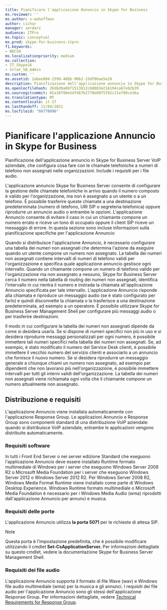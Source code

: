 ```yaml
---
title: Pianificare l'applicazione Annuncio in Skype for Business
ms.reviewer: ''
ms.author: v-mahoffman
author: cichur
manager: serdars
audience: ITPro
ms.topic: conceptual
ms.prod: skype-for-business-itpro
f1.keywords:
- NOCSH
ms.localizationpriority: medium
ms.collection:
- IT_Skype16
- Strat_SB_Admin
ms.custom: ''
ms.assetid: 2abee804-2599-48bb-90b2-15df0bae5e20
description: Pianificazione dell'applicazione annuncio in Skype for Business Server VoIP aziendale, che configura cosa fare con le chiamate telefoniche a numeri di telefono non assegnati nelle organizzazioni. Include i requisiti per i file audio.
ms.openlocfilehash: 26dbd9a0bf1513812cb08034216194ca67a92b39
ms.sourcegitcommit: 65a10f80e5dfd67b2778e09f5f92c21ef09ce36a
ms.translationtype: MT
ms.contentlocale: it-IT
ms.lasthandoff: 11/04/2021
ms.locfileid: "60778096"
---
```

# <a name="plan-for-the-announcement-application-in-skype-for-business"></a>Pianificare l'applicazione Annuncio in Skype for Business

Pianificazione dell'applicazione annuncio in Skype for Business Server VoIP aziendale, che configura cosa fare con le chiamate telefoniche a numeri di telefono non assegnati nelle organizzazioni. Include i requisiti per i file audio.

L'applicazione annuncio Skype for Business Server consente di configurare la gestione delle chiamate telefoniche in arrivo quando il numero composto è valido per l'organizzazione, ma non è assegnato a un utente o a un telefono. È possibile trasferire queste chiamate a una destinazione predeterminata (numero di telefono, URI SIP o segreteria telefonica) oppure riprodurre un annuncio audio o entrambe le opzioni. L'applicazione Annuncio consente di evitare il caso in cui un chiamante compone un numero errato e riceve un tono di occupato oppure il client SIP riceve un messaggio di errore. In questa sezione sono incluse informazioni sulla pianificazione specifiche per l'applicazione Annuncio

Quando si distribuisce l'applicazione Annuncio, è necessario configurare una tabella dei numeri non assegnati che determina l'azione da eseguire quando un utente compone un numero non assegnato. La tabella dei numeri non assegnati contiene intervalli di numeri di telefono validi per l'organizzazione e specifica quale applicazione annuncio gestisce ogni intervallo. Quando un chiamante compone un numero di telefono valido per l'organizzazione ma non assegnato a nessuno, Skype for Business Server cerca il numero nella tabella di routing dei numeri non assegnati, identifica l'intervallo in cui rientra il numero e instrada la chiamata all'applicazione Annuncio specificata per tale intervallo. L'applicazione Annuncio risponde alla chiamata e riproduce un messaggio audio (se è stato configurato per farlo) e quindi disconnette la chiamata o la trasferisce a una destinazione predeterminata, ad esempio a un operatore. È possibile utilizzare Skype for Business Server Management Shell per configurare più messaggi audio o per trasferire destinazioni.

Il modo in cui configurare la tabella dei numeri non assegnati dipende da come si desidera usarla. Se si dispone di numeri specifici non più in uso e si desidera riprodurre messaggi personalizzati per ogni numero, è possibile immettere tali numeri specifici nella tabella dei numeri non assegnati. Se, ad esempio, è stato modificato il numero del Service Desk clienti, è possibile immettere il vecchio numero del servizio clienti e associarlo a un annuncio che fornisce il nuovo numero. Se si desidera riprodurre un messaggio generale a chiunque chiami un numero non assegnato, ad esempio per dipendenti che non lavorano più nell'organizzazione, è possibile immettere intervalli per tutti gli interni validi dell'organizzazione. La tabella dei numeri non assegnati viene richiamata ogni volta che il chiamante compone un numero attualmente non assegnato.

## <a name="deployment-and-requirements"></a>Distribuzione e requisiti

L'applicazione Annuncio viene installata automaticamente con l'applicazione Response Group. Le applicazioni Annuncio e Response Group sono componenti standard di una distribuzione VoIP aziendale: quando si distribuisce VoIP aziendale, entrambe le applicazioni vengono distribuite automaticamente.

### <a name="software-requirements"></a>Requisiti software

In tutti i Front End Server o nei server edizione Standard che eseguono l'applicazione Annuncio deve essere installato Runtime formato multimediale di Windows per i server che eseguono Windows Server 2008 R2 o Microsoft Media Foundation per i server che eseguono Windows Server 2012 o Windows Server 2012 R2. Per Windows Server 2008 R2, Windows Media Format Runtime viene installato come parte di Windows Desktop Experience. Windows Runtime formato multimediale o Microsoft Media Foundation è necessario per i Windows Media Audio (wma) riprodotti dall'applicazione Annuncio per annunci e musica.

### <a name="port-requirements"></a>Requisiti delle porte

L'applicazione Annuncio utilizza **la porta 5071** per le richieste di attesa SIP.

> [!NOTE]
> Questa porta è l'impostazione predefinita, che è possibile modificare utilizzando il cmdlet **Set-CsApplicationServer.** Per informazioni dettagliate su questo cmdlet, vedere la documentazione Skype for Business Server Management Shell.

### <a name="audio-file-requirements"></a>Requisiti dei file audio

L'applicazione Annuncio supporta il formato di file Wave (wav) e Windows file audio multimediale (wma) per la musica e gli annunci. I requisiti dei file audio per l'applicazione Annuncio sono gli stessi dell'applicazione Response Group. Per informazioni dettagliate, vedere [Technical Requirements for Response Group](/previous-versions/office/lync-server-2013/lync-server-2013-technical-requirements-for-response-group).